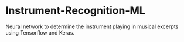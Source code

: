 # Instrument-Recognition-ML
Neural network to determine the instrument playing in musical excerpts using Tensorflow and Keras.
